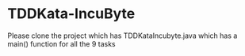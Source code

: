 # TDDKata-IncuByte

Please clone the project which has TDDKataIncubyte.java which has a main() function for all the 9 tasks